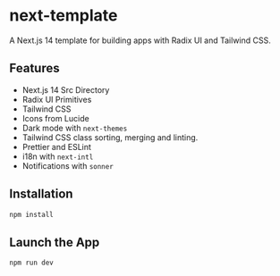 # next-template

A Next.js 14 template for building apps with Radix UI and Tailwind CSS.

## Features

- Next.js 14 Src Directory
- Radix UI Primitives
- Tailwind CSS
- Icons from Lucide
- Dark mode with `next-themes`
- Tailwind CSS class sorting, merging and linting.
- Prettier and ESLint
- i18n with `next-intl`
- Notifications with `sonner`

## Installation

```bash
npm install
```

## Launch the App

```bash
npm run dev
```

